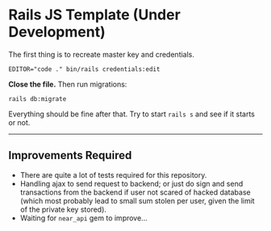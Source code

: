 # Rails JS Template (Under Development)

The first thing is to recreate master key and credentials. 

```
EDITOR="code ." bin/rails credentials:edit
```

**Close the file.** Then run migrations:

```
rails db:migrate
```

Everything should be fine after that. Try to start `rails s` and see if it starts or not. 

---

## Improvements Required
- There are quite a lot of tests required for this repository. 
- Handling ajax to send request to backend; or just do sign and send transactions from the backend if user not scared of hacked database (which most probably lead to small sum stolen per user, given the limit of the private key stored). 
- Waiting for `near_api` gem to improve... 